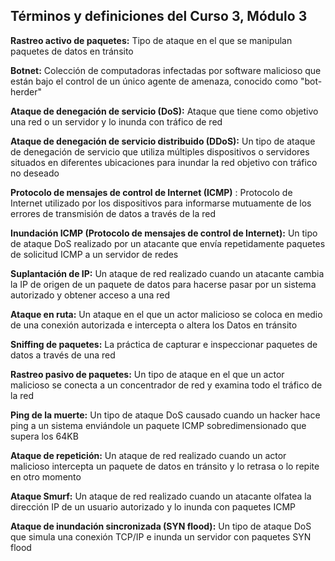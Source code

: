 
## Términos y definiciones del Curso 3, Módulo 3

**Rastreo activo de paquetes:** Tipo de ataque en el que se manipulan paquetes de datos en tránsito

**Botnet:** Colección de computadoras infectadas por software malicioso que están bajo el control de un único agente de amenaza, conocido como "bot-herder"

**Ataque de denegación de servicio (DoS):** Ataque que tiene como objetivo una red o un servidor y lo inunda con tráfico de red

**Ataque de denegación de servicio distribuido (DDoS):** Un tipo de ataque de denegación de servicio que utiliza múltiples dispositivos o servidores situados en diferentes ubicaciones para inundar la red objetivo con tráfico no deseado

**Protocolo de mensajes de control de Internet (ICMP)** : Protocolo de Internet utilizado por los dispositivos para informarse mutuamente de los errores de transmisión de datos a través de la red

**Inundación ICMP (Protocolo de mensajes de control de Internet):** Un tipo de ataque DoS realizado por un atacante que envía repetidamente paquetes de solicitud ICMP a un servidor de redes

**Suplantación de IP:** Un ataque de red realizado cuando un atacante cambia la IP de origen de un paquete de datos para hacerse pasar por un sistema autorizado y obtener acceso a una red

**Ataque en ruta:** Un ataque en el que un actor malicioso se coloca en medio de una conexión autorizada e intercepta o altera los Datos en tránsito

**Sniffing de paquetes:** La práctica de capturar e inspeccionar paquetes de datos a través de una red

**Rastreo pasivo de paquetes:** Un tipo de ataque en el que un actor malicioso se conecta a un concentrador de red y examina todo el tráfico de la red

**Ping de la muerte:** Un tipo de ataque DoS causado cuando un hacker hace ping a un sistema enviándole un paquete ICMP sobredimensionado que supera los 64KB

**Ataque de repetición:** Un ataque de red realizado cuando un actor malicioso intercepta un paquete de datos en tránsito y lo retrasa o lo repite en otro momento

**Ataque Smurf:** Un ataque de red realizado cuando un atacante olfatea la dirección IP de un usuario autorizado y lo inunda con paquetes ICMP

**Ataque de inundación sincronizada (SYN flood):** Un tipo de ataque DoS que simula una conexión TCP/IP e inunda un servidor con paquetes SYN flood

